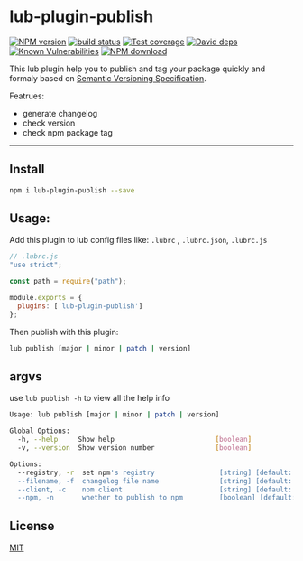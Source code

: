 # lub-plugin-publish



[![NPM version][npm-image]][npm-url]
[![build status][travis-image]][travis-url]
[![Test coverage][codecov-image]][codecov-url]
[![David deps][david-image]][david-url]
[![Known Vulnerabilities][snyk-image]][snyk-url]
[![NPM download][download-image]][download-url]

[npm-image]: https://img.shields.io/npm/v/lub-plugin-publish.svg?style=flat-square
[npm-url]: https://npmjs.org/package/lub-plugin-publish
[travis-image]: https://img.shields.io/travis//lub-plugin-publish.svg?style=flat-square
[travis-url]: https://travis-ci.org/lubjs/lub-plugin-publish
[codecov-image]: https://codecov.io/gh/lubjs/lub-plugin-publish/branch/master/graph/badge.svg
[codecov-url]: https://codecov.io/gh/lubjs/lub-plugin-publish
[david-image]: https://img.shields.io/david/lubjs/lub-plugin-publish.svg?style=flat-square
[david-url]: https://david-dm.org/lubjs/lub-plugin-publish
[snyk-image]: https://snyk.io/test/npm/lub-plugin-publish/badge.svg?style=flat-square
[snyk-url]: https://snyk.io/test/npm/lub-plugin-publish
[download-image]: https://img.shields.io/npm/dm/lub-plugin-publish.svg?style=flat-square
[download-url]: https://npmjs.org/package/lub-plugin-publish

This lub plugin help you to publish and tag your package quickly and formaly based on [Semantic Versioning Specification](https://github.com/semver/semver).

Featrues:
- generate changelog
- check version
- check npm package tag

---

## Install

```bash
npm i lub-plugin-publish --save
```

## Usage:

Add this plugin to lub config files like: `.lubrc` , `.lubrc.json`, `.lubrc.js`

```javascript
// .lubrc.js
"use strict";

const path = require("path");

module.exports = {
  plugins: ['lub-plugin-publish']
};

```

Then publish with this plugin:
```bash
lub publish [major | minor | patch | version]
```

## argvs

use `lub publish -h` to view all the help info

```bash
Usage: lub publish [major | minor | patch | version]

Global Options:
  -h, --help     Show help                         [boolean]
  -v, --version  Show version number               [boolean]

Options:
  --registry, -r  set npm's registry                [string] [default: "https://registry.npmjs.org"]
  --filename, -f  changelog file name               [string] [default: "CHANGELOG"]
  --client, -c    npm client                        [string] [default: "npm"]
  --npm, -n       whether to publish to npm         [boolean] [default: true]
```

## License

[MIT](LICENSE)